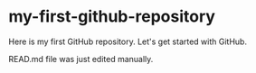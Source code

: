 # my-first-github-repository
Here is my first GitHub repository.  Let's get started with GitHub.

READ.md file was just edited manually.

